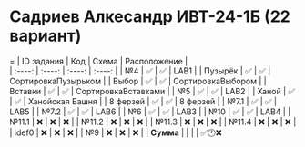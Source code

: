 # Садриев Алкесандр ИВТ-24-1Б (22 вариант)
=
| ID задания | Код | Схема | Расположение |                                                 
| :----: | :----: | :----: | :----: |
| №4 | ✅ | ✅ | LAB1 |
| Пузырёк | ✅ | ✅ | СортировкаПузырьком |
| Выбор | ✅ | ✅ | СортировкаВыбором |
| Вставки | ✅ | ✅ | СортировкаВставками |
| №5 | ✅ | ✅ | LAB2 |
| Ханой | ✅ | ✅ | Ханойская Башня |
| 8 ферзей | ✅ | ✅ | 8 ферзей |
| №7.1 | ✅ | ✅ | LAB5 |
| №7.2 | ✅ | ✅ | LAB6 |
| №6 | ✅ | ✅ | LAB3 |
| №10 | ✅ | ✅ | LAB4 |
| №11.1 | ❌ | ❌ | ❌ |
| №11.2 | ❌ | ❌ | ❌ |
| №11.3 | ❌ | ❌ | ❌ |
| №11.4 | ❌ | ❌ | ❌ |
| idef0 | ❌ | ❌ | ❌ |
| №9 | ❌ | ❌ | ❌ |
| **Сумма** |  |  |  |
✅🕐❌
